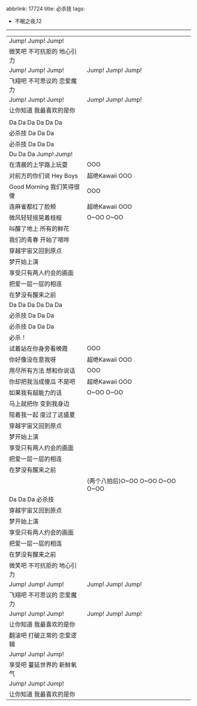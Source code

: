 abbrlink: 17724
title: 必杀技
tags:
  - 不眠之夜,12
---
|      |      |
|--|--|
|Jump! Jump! Jump!|      |
|微笑吧 不可抗拒的 地心引力|      |
|Jump! Jump! Jump!|Jump! Jump! Jump!|
|飞翔吧 不可思议的 恋爱魔力|      |
|Jump! Jump! Jump!|Jump! Jump! Jump!|
|让你知道 我最喜欢的是你|      |
|      |      |
|Da Da Da Da Da Da|      |
|必杀技 Da Da Da|      |
|必杀技 Da Da Da|      |
|Du Da Da Jump! Jump!|      |
|在清晨的上学路上玩耍|OOO|
|对前方的你们说 Hey Boys|超绝Kawaii OOO|
|Good Morning 我们笑得很傻|OOO|
|连麻雀都红了脸颊|超绝Kawaii OOO|
|微风轻轻摇晃着枝桠|O~OO O~OO|
|叫醒了地上 所有的鲜花|      |
|我们的青春 开始了喧哗|      |
|穿越宇宙又回到原点|      |
|梦开始上演|      |
|享受只有两人约会的画面|      |
|把爱一层一层的相连|      |
|在梦没有醒来之前|      |
|Da Da Da Da Da Da|      |
|必杀技 Da Da Da|      |
|必杀技 Da Da Da|      |
|必杀！|      |
|试着站在你身旁看晚霞|OOO|
|你好像没在意我呀|超绝Kawaii OOO|
|用尽所有方法 想和你说话|OOO|
|你却把我当成傻瓜 不是吧|超绝Kawaii OOO|
|如果我有超能力的话|O~OO O~OO|
|马上就把你 变到我身边|      |
|陪着我一起 度过了这盛夏|      |
|穿越宇宙又回到原点|      |
|梦开始上演|      |
|享受只有两人约会的画面|      |
|把爱一层一层的相连|      |
|在梦没有醒来之前|      |
|      |(两个八拍后)O~OO O~OO O~OO O~OO|
|Da Da Da 必杀技|      |
|穿越宇宙又回到原点|      |
|梦开始上演|      |
|享受只有两人约会的画面|      |
|把爱一层一层的相连|      |
|在梦没有醒来之前|      |
|微笑吧 不可抗拒的 地心引力|      |
|Jump! Jump! Jump!|Jump! Jump! Jump!|
|飞翔吧 不可思议的 恋爱魔力|      |
|Jump! Jump! Jump!|Jump! Jump! Jump!|
|让你知道 我最喜欢的是你|      |
|翻滚吧 打破正常的 恋爱逻辑|      |
|Jump! Jump! Jump!|      |
|享受吧 蔓延世界的 新鲜氧气|      |
|Jump! Jump! Jump!|      |
|让你知道 我最喜欢的是你|      |